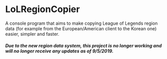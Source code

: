 LoLRegionCopier
=========

A console program that aims to make copying League of Legends region data (for example from the European/American client to the Korean one) easier, simpler and faster.

##### Due to the new region data system, this project is no longer working and will no longer receive any updates as of 9/5/2019.
